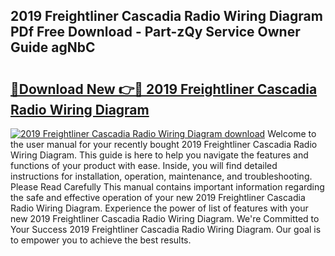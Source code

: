 ## 2019 Freightliner Cascadia Radio Wiring Diagram PDf Free Download - Part-zQy Service Owner Guide agNbC

# <h2><a href="http://dfj98ho.blite.top/?on=2019+Freightliner+Cascadia+Radio+Wiring+Diagram">🔗Download New 👉🔴 2019 Freightliner Cascadia Radio Wiring Diagram</a></h2>

[![2019 Freightliner Cascadia Radio Wiring Diagram download](https://i.imgur.com/lujVjoI.png)](http://dfj98ho.blite.top/?on=2019+Freightliner+Cascadia+Radio+Wiring+Diagram)
Welcome to the user manual for your recently bought 2019 Freightliner Cascadia Radio Wiring Diagram. This guide is here to help you navigate the features and functions of your product with ease. Inside, you will find detailed instructions for installation, operation, maintenance, and troubleshooting. Please Read Carefully This manual contains important information regarding the safe and effective operation of your new 2019 Freightliner Cascadia Radio Wiring Diagram. Experience the power of list of features with your new 2019 Freightliner Cascadia Radio Wiring Diagram. We're Committed to Your Success 2019 Freightliner Cascadia Radio Wiring Diagram. Our goal is to empower you to achieve the best results.
